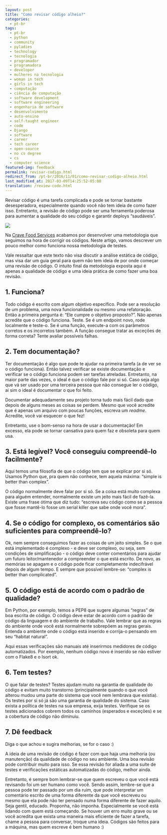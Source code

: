 ```yaml
---
layout: post
title: "Como revisar código alheio?"
categories:
  - pt-br
tags:
  - pt-br
  - python
  - community 
  - pyladies
  - technology
  - tecnologia
  - programador
  - programadora
  - developer
  - mulheres na tecnologia
  - woman in tech
  - girls in tech
  - computação
  - ciência de computação
  - software development
  - software engineering
  - engenharia de software
  - desenvolvimento
  - auto-ensino
  - self-taught engineer
  - code
  - Django
  - software
  - career
  - tech career
  - open-source
  - no cs degree
  - cs
  - computer science
featured-img: feedback
permalink: revisar-codigo.html
redirect_from: /pt-br/2016/11/01/como-revisar-codigo-alheio.html
last_modified_at: 2017-03-09T14:25:52-05:00
translation: /review-code.html
---
```


Revisar código é uma tarefa complicada e pode se tornar bastante desesperadora, especialmente quando você não tem ideia de como fazer isso. Entretanto, a revisão de código pode ser uma ferramenta poderosa para aumentar a qualidade do seu código e garantir deploys “saudáveis”.

![](https://cdn-images-1.medium.com/max/800/1*EFsX-ndhmx4CFsI98zSvKA.gif)

Na [Crave Food Services](http://sourcewhatsgood.com/) acabamos por desenvolver uma metodologia que seguimos na hora de corrigir os códigos. Neste artigo, vamos descrever um pouco melhor como funciona nossa metodologia de testes.

Vale ressaltar que este texto não visa discutir a análise estática de código, mas visa dar um guia geral para quem não tem ideia de por onde começar uma revisão de código. O intuito final da metodologia exposta aqui é apenas a qualidade de código e uma ideia prática de como fazer uma boa revisão.

## 1. Funciona?

Todo código é escrito com algum objetivo específico. Pode ser a resolução de um problema, uma nova funcionalidade ou mesmo uma refatoração. Então a primeira pergunta é: “Ele cumpre o objetivo proposto?”. Não apenas acredite que o código funciona. Teste. Se é um endpoint novo, rode localmente e teste-o. Se é uma função, execute-a com os parâmetros corretos e os incorretos também. A função consegue tratar as exceções de forma correta? Tente avaliar possíveis falhas.

## 2. Tem documentação?

Ter documentação é algo que pode te ajudar na primeira tarefa (a de ver se o código funciona). Então talvez verificar se existe documentação e verificar se o código funciona podem ser tarefas atreladas. Entretanto, na maior parte das vezes, o ideal é que o código fale por si só. Caso seja algo que vá ser usado por uma terceira pessoa que não consegue ler o código, ai sim o ideal é documentar o que foi feito.

Documentar adequadamente seu projeto torna tudo mais fácil dado que depois de alguns meses as coisas se perdem. Mesmo que você acredite que é apenas um arquivo com poucas funções, escreva um *readme*. Acredite, você vai esquecer o que fez!

Entretanto, use o bom-senso na hora de usar a documentação! Em excesso, ela pode se tornar cansativa para quem faz e obsoleta para quem usa.


## 3. Está legível? Você conseguiu compreendê-lo facilmente?

Aqui temos uma filosofia de que o código tem que se explicar por si só. Usamos Python que, pra quem não conhece, tem aquela máxima: “simple is better than complex”.

O código normalmente deve falar por si só. Se a coisa está muito complexa para alguém entender, normalmente existe um jeito mais fácil de fazê-la. Existe uma frase ótima que diz tudo: “escreva seu código como se a pessoa que fosse mantê-lo fosse um serial killer que sabe onde você mora”.


## 4. Se o código for complexo, os comentários são suficientes para compreendê-lo?

Ok, nem sempre conseguimos fazer as coisas de um jeito simples. Se o que está implementado é complexo - e deve ser complexo, ou seja, sem condições de simplificação - o código deve conter comentários para ajudar um futuro leitor/mantenedor a compreender o que está escrito. De novo, as memórias se apagam e o código pode ficar completamente indecifrável depois de algum tempo. E sempre que possível lembre-se: “complex is better than complicated”.

## 5. O código está de acordo com o padrão de qualidade?

Em Python, por exemplo, temos a PEP8 que sugere algumas “regras” de boa escrita de código. O código deve estar de acordo com o padrão de código da linguagem e do ambiente de trabalho. Vale lembrar que as regras do ambiente onde você está normalmente sobrepõem as regras gerais. Entenda o ambiente onde o código está inserido e corrija-o pensando em seu “habitat natural”.

Aqui essas verificações são manuais até inserirmos medidores de código automatizados. Por exemplo, nenhum código novo é inserido se não estiver com o Flake8 e o Isort ok.

## 6. Tem testes?

O que falar de testes? Testes ajudam muito na garantia de qualidade do código e evitam muito transtorno (principalmente quando o que você alterou mudou uma parte do sistema que você nem lembrava que existia). Os testes por si só já são uma garantia de qualidade do sistema. Caso exista a política de testes na sua empresa, exija testes. Verifique se os testes adicionados cobrem todos os caminhos (esperados e exceções) e se a cobertura de código não diminuiu.

## 7. Dê feedback

Diga o que achou e sugira melhorias, se for o caso :)

A ideia de uma revisão de código é fazer com que haja uma melhoria (ou manutenção) da qualidade de código no seu ambiente. Uma boa revisão pode contribuir muito para isso. Se essa revisão for aliada a uma suíte de testes e verificações estáticas automatizadas do código, melhor ainda.

Entretanto, é sempre bom lembrar-se que quem escreveu o que você está revisando foi um ser humano como você. Sendo assim, lembre-se que a pessoa pode ter passado por um dia ruim, que pode interpretar um comentário escrito de uma forma diferente da que você escreveu ou mesmo que ela pode não ter pensado numa forma diferente de fazer aquilo. Seja gentil, educado. Proponha, não imponha. Especialmente se você está lidando com quem está começando. Se houver um erro muito grave ou se você acredita que exista uma maneira mais eficiente de fazer a tarefa, chame a pessoa para conversar, troque uma ideia. Códigos são feitos para a máquina, mas quem escreve é bem humano :)
